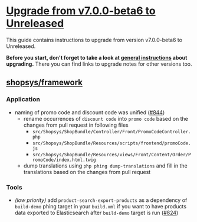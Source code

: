 # [Upgrade from v7.0.0-beta6 to Unreleased]

This guide contains instructions to upgrade from version v7.0.0-beta6 to Unreleased.

**Before you start, don't forget to take a look at [general instructions](/UPGRADE.md) about upgrading.**
There you can find links to upgrade notes for other versions too.

## [shopsys/framework]
### Application
- naming of promo code and discount code was unified ([#844](https://github.com/shopsys/shopsys/pull/844)) 
    - rename occurrences of `discount code` into `promo code` based on the changes from pull request in following files
        - `src/Shopsys/ShopBundle/Controller/Front/PromoCodeController.php`
        - `src/Shopsys/ShopBundle/Resources/scripts/frontend/promoCode.js`
        - `src/Shopsys/ShopBundle/Resources/views/Front/Content/Order/PromoCode/index.html.twig`
    - dump translations using `php phing dump-translations` and fill in the translations based on the changes from pull request

### Tools
- *(low priority)* add `product-search-export-products` as a dependency of `build-demo` phing target in your `build.xml`
if you want to have products data exported to Elasticsearch after `build-demo` target is run ([#824](https://github.com/shopsys/shopsys/pull/824/files))

[Upgrade from v7.0.0-beta6 to Unreleased]: https://github.com/shopsys/shopsys/compare/v7.0.0-beta6...HEAD
[shopsys/framework]: https://github.com/shopsys/framework
